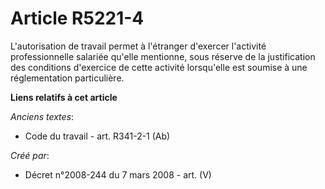 # Article R5221-4

L'autorisation de travail permet à l'étranger d'exercer l'activité professionnelle salariée qu'elle mentionne, sous réserve
de la justification des conditions d'exercice de cette activité lorsqu'elle est soumise à une réglementation particulière.

**Liens relatifs à cet article**

_Anciens textes_:

  - Code du travail - art. R341-2-1 (Ab)

_Créé par_:

  - Décret n°2008-244 du 7 mars 2008 - art. (V)
